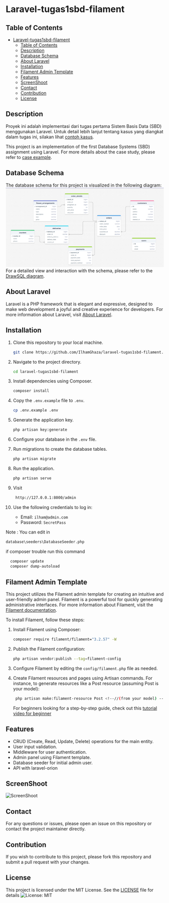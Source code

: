 # Laravel-tugas1sbd-filament

## Table of Contents

- [Laravel-tugas1sbd-filament](#laravel-tugas1sbd-filament)
  - [Table of Contents](#table-of-contents)
  - [Description](#description)
  - [Database Schema](#database-schema)
  - [About Laravel](#about-laravel)
  - [Installation](#installation)
  - [Filament Admin Template](#filament-admin-template)
  - [Features](#features)
  - [ScreenShoot](#screenshoot)
  - [Contact](#contact)
  - [Contribution](#contribution)
  - [License](#license)
  
## Description

Proyek ini adalah implementasi dari tugas pertama Sistem Basis Data (SBD) menggunakan Laravel. Untuk detail lebih lanjut tentang kasus yang diangkat dalam tugas ini, silakan lihat [contoh kasus](contohkasus.md).

This project is an implementation of the first Database Systems (SBD) assignment using Laravel. For more details about the case study, please refer to [case example](contohkasus.md).

## Database Schema

The database schema for this project is visualized in the following diagram:
![Database Schema](public/image.png)
For a detailed view and interaction with the schema, please refer to the [DrawSQL diagram](https://drawsql.app/teams/dreamer-3/diagrams/tugas-sbd2).

## About Laravel

Laravel is a PHP framework that is elegant and expressive, designed to make web development a joyful and creative experience for developers. For more information about Laravel, visit [About Laravel](laravel.md).

## Installation

1. Clone this repository to your local machine.

    ```bash
    git clone https://github.com/IlhamGhaza/laravel-tugas1sbd-filament.git
    ```

2. Navigate to the project directory.

    ```bash
    cd laravel-tugas1sbd-filament
    ```

3. Install dependencies using Composer.

    ```bash
    composer install
    ```

4. Copy the `.env.example` file to `.env`.

    ```bash
    cp .env.example .env
    ```

5. Generate the application key.

    ```bash
    php artisan key:generate
    ```

6. Configure your database in the `.env` file.

7. Run migrations to create the database tables.

    ```bash
    php artisan migrate
    ```

8. Run the application.

    ```bash
    php artisan serve
    ```

9. Visit

   ```bash
    http://127.0.0.1:8000/admin
    ```

10. Use the following credentials to log in:
    - Email: `ilham@admin.com`
    - Password: `SecretPass`

Note : You can edit in

  ```bash
  database\seeders\DatabaseSeeder.php
  ```

  if composer trouble run this command
  
  ```bash
    composer update
    composer dump-autoload
   ```
  
## Filament Admin Template

This project utilizes the Filament admin template for creating an intuitive and user-friendly admin panel. Filament is a powerful tool for quickly generating administrative interfaces. For more information about Filament, visit the [Filament documentation](https://filamentphp.com/docs).

To install Filament, follow these steps:

1. Install Filament using Composer:

    ```bash
    composer require filament/filament="3.2.57" -W
    ```

2. Publish the Filament configuration:

    ```bash
    php artisan vendor:publish --tag=filament-config
    ```

3. Configure Filament by editing the `config/filament.php` file as needed.

4. Create Filament resources and pages using Artisan commands. For instance, to generate resources like a Post resource (assuming Post is your model):

    ```bash
     php artisan make:filament-resource Post <!--//(from your model) -->
    ```

   For beginners looking for a step-by-step guide, check out this [tutorial video for beginner](https://youtube.com/playlist?list=PLqDySLfPKRn6fgrrdg4_SmsSxWzVlUQJo&si=GhXQaFVjgIB1pSbu)

## Features

- CRUD (Create, Read, Update, Delete) operations for the main entity.
- User input validation.
- Middleware for user authentication.
- Admin panel using Filament template.
- Database seeder for initial admin user.
- API with laravel-orion

## ScreenShoot

![ScreenShoot](public/screen.png)

## Contact

For any questions or issues, please open an issue on this repository or contact the project maintainer directly.

## Contribution

If you wish to contribute to this project, please fork this repository and submit a pull request with your changes.

## License

This project is licensed under the MIT License. See the [LICENSE](LICENSE) file for details
![License: MIT](https://img.shields.io/badge/License-MIT-yellow.svg)
